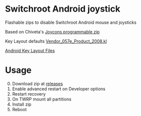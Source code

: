 # Switchroot Android joystick

Flashable zips to disable Switchroot Android mouse and joysticks

Based on Chiveta's [Joycons programmable zip](https://forum.xda-developers.com/t/mods-sh-apks-mods-lineage-os-17-1-16.4230419/)

Key Layout defaults [Vendor_057e_Product_2008.kl](https://gitlab.incom.co/CM-Shield/android_hardware_nintendo_joycond/-/blob/lineage-18.1/android/Vendor_057e_Product_2008.kl)

[Android Key Layout Files](https://source.android.com/devices/input/key-layout-files)

# Usage

0. Download zip at [releases](https://github.com/kleo/switchroot-android-disable-joystick/releases)
1. Enable advanced restart on Developer options 
2. Restart recovery
3. On TWRP mount all partitions 
4. Install zip
5. Reboot 
